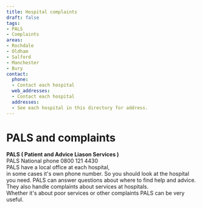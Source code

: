 ```yaml
---
title: Hospital complaints
draft: false
tags:
- PALS
- Complaints
areas:
- Rochdale
- Oldham
- Salford
- Manchester
- Bury
contact:
  phone:
  - Contact each hospital
  web_addresses:
  - Contact each hospital
  addresses:
  - See each hospital in this directory for address.
---
```


# PALS and complaints  
**PALS ( Patient and Advice Liason Services )**  
PALS National phone 0800 121 4430  
PALS have a local office at each hospital,  
in some cases it's own phone number. So you should look at the hospital you need. 
PALS can answer questions about where to find help and 
advice.  
They also handle complaints about services at 
hospitals.  
Whether it's about poor services or other complaints 
PALS can be very useful.  